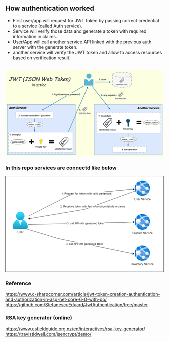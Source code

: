 ## How authentication worked
- First user/app will request for JWT token by passing correct credential to a service (called Auth service).
- Service will verify those data and generate a token with required information in claims.
- User/App will call another service API linked with the previous auth server with the generate token.
- another service will verify the JWT token and allow to access resources based on verification result.

\
![Auth Flow](Images/AuthFlow.jpg)
### In this repo services are connectd like below
![Secure API with JWT](Images/SecureAPIWithJWT.drawio.png)

### Reference 
https://www.c-sharpcorner.com/article/jwt-token-creation-authentication-and-authorization-in-asp-net-core-6-0-with-po/ \
https://github.com/StefanescuEduard/JwtAuthentication/tree/master

### RSA key generator (online)
https://www.csfieldguide.org.nz/en/interactives/rsa-key-generator/ \
https://travistidwell.com/jsencrypt/demo/